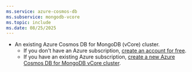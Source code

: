 ```yaml
---
ms.service: azure-cosmos-db
ms.subservice: mongodb-vcore
ms.topic: include
ms.date: 08/25/2025
---
```


- An existing Azure Cosmos DB for MongoDB (vCore) cluster.
    - If you don't have an Azure subscription, [create an account for free](https://azure.microsoft.com/free).
    - If you have an existing Azure subscription, [create a new Azure Cosmos DB for MongoDB vCore cluster](quickstart-portal.md).
